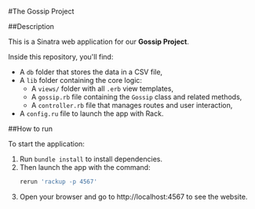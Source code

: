 #The Gossip Project

##Description

This is a Sinatra web application for our **Gossip Project**.

Inside this repository, you'll find:
- A `db` folder that stores the data in a CSV file,
- A `lib` folder containing the core logic:
  - A `views/` folder with all `.erb` view templates,
  - A `gossip.rb` file containing the `Gossip` class and related methods,
  - A `controller.rb` file that manages routes and user interaction,
- A `config.ru` file to launch the app with Rack.

##How to run 

To start the application:

1. Run `bundle install` to install dependencies.
2. Then launch the app with the command:  
   ```bash
   rerun 'rackup -p 4567'
3. Open your browser and go to http://localhost:4567 to see the website.